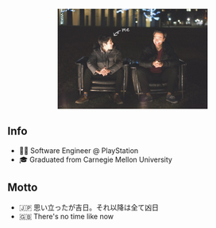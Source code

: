 <p align="center">
  <img width="60%" src="https://raw.githubusercontent.com/Rikilele/Rikilele/master/ucbc.JPG">
</p>

## Info

- 👨‍💻 Software Engineer @ PlayStation
- 🎓 Graduated from Carnegie Mellon University

## Motto

- 🇯🇵 思い立ったが吉日。それ以降は全て凶日
- 🇬🇧 There's no time like now
